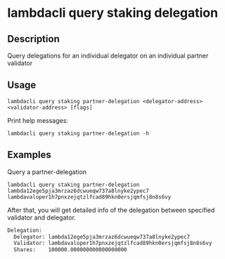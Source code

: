 # lambdacli query staking delegation 

## Description

Query delegations for an individual delegator on an individual partner validator

## Usage

```
lambdacli query staking partner-delegation <delegator-address> <validator-address> [flags]
```

Print help messages:
```
lambdacli query staking partner-delegation -h
```

## Examples

Query a partner-delegation
```
lambdacli query staking partner-delegation lambda12ege5pja3mrzaz6dcwueqw737a8lnyke2ypec7 lambdavaloper1h7pnxzejqtzlfcad89hkn0ersjqmfsj8n8s6vy
```

After that, you will get detailed info of the delegation between specified validator and delegator.

```txt
Delegation:
  Delegator: lambda12ege5pja3mrzaz6dcwueqw737a8lnyke2ypec7
  Validator: lambdavaloper1h7pnxzejqtzlfcad89hkn0ersjqmfsj8n8s6vy
  Shares:    100000.000000000000000000
```
